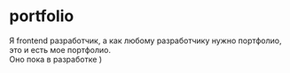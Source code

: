 # portfolio
Я frontend разработчик, а как любому разработчику нужно портфолио, это и есть мое портфолио. <br>
Оно пока в разработке )
